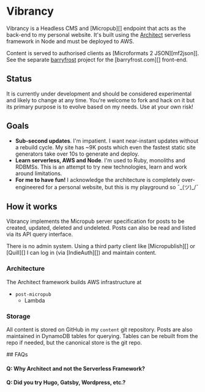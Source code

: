 # Vibrancy

Vibrancy is a Headless CMS and [Micropub][] endpoint that acts as the back-end to my personal website. It's built using the [Architect][] serverless framework in Node and must be deployed to AWS.

Content is served to authorised clients as [Microformats 2 JSON][mf2json]]. See the separate [barryfrost][] project for the [barryfrost.com][] front-end.

## Status

It is currently under development and should be considered experimental and likely to change at any time. You're welcome to fork and hack on it but its primary purpose is to evolve based on my needs. Use at your own risk!

## Goals

- **Sub-second updates**. I'm impatient. I want near-instant updates without a rebuild cycle. My site has ~9K posts which even the fastest static site generators take over 10s to generate and deploy.
- **Learn serverless, AWS and Node**. I'm used to Ruby, monoliths and RDBMSs. This is an attempt to try new technologies, learn and work around limitations.
- **For me to have fun!** I acknowledge the architecture is completely over-engineered for a personal website, but this is my playground so ¯\_(ツ)_/¯

## How it works

Vibrancy implements the Micropub server specification for posts to be created, updated, deleted and undeleted. Posts can also be read and listed via its API query interface.

There is no admin system. Using a third party client like [Micropublish][] or [Quill][] I can log in (via [IndieAuth][]) and maintain content.

### Architecture

The Architect framework builds AWS infrastructure at

- `post-micropub`
  - Lambda

### Storage

All content is stored on GitHub in my `content` git repository. Posts are also maintained in DynamoDB tables for querying. Tables can be rebuilt from the repo if needed, but the canonical store is the git repo.

## FAQs

#### Q: Why Architect and not the Serverless Framework?

#### Q: Did you try Hugo, Gatsby, Wordpress, etc.?


[architect]: https://arc.codes
[barryfrost]: https://github.com/barryf/barryfrost
[barryfrostcom]: https://barryfrost.com
